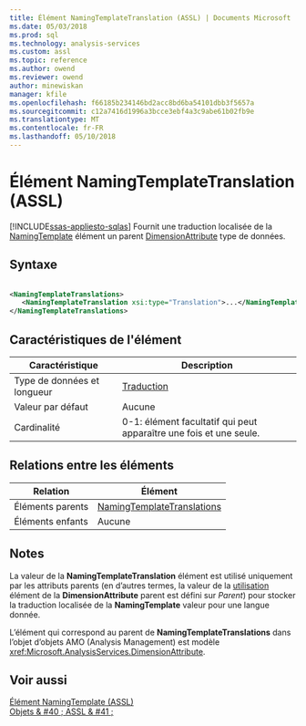 ```yaml
---
title: Élément NamingTemplateTranslation (ASSL) | Documents Microsoft
ms.date: 05/03/2018
ms.prod: sql
ms.technology: analysis-services
ms.custom: assl
ms.topic: reference
ms.author: owend
ms.reviewer: owend
author: minewiskan
manager: kfile
ms.openlocfilehash: f66185b234146bd2acc8bd6ba54101dbb3f5657a
ms.sourcegitcommit: c12a7416d1996a3bcce3ebf4a3c9abe61b02fb9e
ms.translationtype: MT
ms.contentlocale: fr-FR
ms.lasthandoff: 05/10/2018
---
```

# <a name="namingtemplatetranslation-element-assl"></a>Élément NamingTemplateTranslation (ASSL)
[!INCLUDE[ssas-appliesto-sqlas](../../../includes/ssas-appliesto-sqlas.md)]
  Fournit une traduction localisée de la [NamingTemplate](../../../analysis-services/scripting/properties/namingtemplate-element-assl.md) élément un parent [DimensionAttribute](../../../analysis-services/scripting/data-type/dimensionattribute-data-type-assl.md) type de données.  
  
## <a name="syntax"></a>Syntaxe  
  
```xml  
  
<NamingTemplateTranslations>  
   <NamingTemplateTranslation xsi:type="Translation">...</NamingTemplateTranslation>  
</NamingTemplateTranslations>  
```  
  
## <a name="element-characteristics"></a>Caractéristiques de l'élément  
  
|Caractéristique|Description|  
|--------------------|-----------------|  
|Type de données et longueur|[Traduction](../../../analysis-services/scripting/objects/translation-element-assl.md)|  
|Valeur par défaut|Aucune|  
|Cardinalité|0-1: élément facultatif qui peut apparaître une fois et une seule.|  
  
## <a name="element-relationships"></a>Relations entre les éléments  
  
|Relation|Élément|  
|------------------|-------------|  
|Éléments parents|[NamingTemplateTranslations](../../../analysis-services/scripting/collections/namingtemplatetranslations-element-assl.md)|  
|Éléments enfants|Aucune|  
  
## <a name="remarks"></a>Notes  
 La valeur de la **NamingTemplateTranslation** élément est utilisé uniquement par les attributs parents (en d’autres termes, la valeur de la [utilisation](../../../analysis-services/scripting/properties/usage-element-dimensionattribute-assl.md) élément de la **DimensionAttribute** parent est défini sur *Parent*) pour stocker la traduction localisée de la **NamingTemplate** valeur pour une langue donnée.  
  
 L’élément qui correspond au parent de **NamingTemplateTranslations** dans l’objet d’objets AMO (Analysis Management) est modèle <xref:Microsoft.AnalysisServices.DimensionAttribute>.  
  
## <a name="see-also"></a>Voir aussi  
 [Élément NamingTemplate &#40;ASSL&#41;](../../../analysis-services/scripting/properties/namingtemplate-element-assl.md)   
 [Objets & #40 ; ASSL & #41 ;](../../../analysis-services/scripting/objects/objects-assl.md)  
  
  
